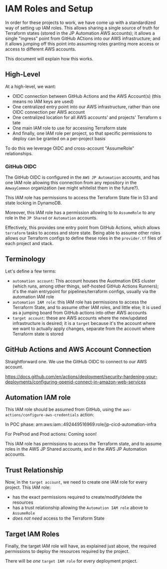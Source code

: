 # IAM Roles and Setup

In order for these projects to work, we have come up with  a standardized way of setting up IAM roles. This allows sharing a single source of truth for Terraform states (stored in the JP Automation AWS accounts); it allows a single "ingress" point from GitHub ACtions into our AWS infrastructure; and it allows jumping off this point into assuming roles granting more access or access to different AWS accounts.

This document will explain how this works.

## High-Level

At a high-level, we want:

 - OIDC connection between GitHub Actions and the AWS Account(s) (this means no IAM keys are used)
 - One centralized entry point into our AWS infrastructure, rather than one OIDC connection per AWS account
 - One centralized location for all AWS accounts' and projects' Terraform s tate
 - One main IAM role to use for accessing Terraform state
 - And finally, one IAM role per project, so that specific permissions to deploy can be granted on a per-project basis

 To do this we leverage OIDC and cross-account "AssumeRole" relationships.

 ### GitHub OIDC

 The GitHub OIDC is configured in the `AWS JP Automation` accounts, and has one IAM role allowing this connection from any repository in the `AmwayCommon` organization (we might whitelist them in the future?).

 This IAM role has permissions to access the Terraform State file in S3 and state locking in DynamoDB.

 Moreover, this IAM role has a permission allowing to to `AssumeRole` to any role in the `JP Shared` or `Automation` accounts.

 Effectively, this provides one entry point from GitHub Actions, which allows `terraform` tasks to access and store state. Being able to assume other roles allows our Terraform configs to define these roles in the `provider.tf` files of each project and stack.

## Terminology

Let's define a few terms:

 - `automation account`: This account houses the Auotmation EKS cluster (which runs, among other things, self-hosted GitHub Actions Runners); it's the main entrypoint for pipelines/terraform configs, usually via the automation IAM role
 - `automation IAM role`: this IAM role has permissions to access the Terraform State, and to assume other IAM roles, and little else; it is used as a jumping board from GitHub actions into other AWS accounts
 - `target account`: these are AWS accounts where the new/updated infrastructure is desired; it is a `target` because it's the account where we want to actually apply changes, separate from the account where Terraform state is stored


## GitHub Actions and AWS Account Connection

Straightforward one. We use the GitHub OIDC to connect to our AWS account.

https://docs.github.com/en/actions/deployment/security-hardening-your-deployments/configuring-openid-connect-in-amazon-web-services

## Automation IAM role


This IAM role should be assumed from GitHub, using the `aws-actions/configure-aws-credentials` action:

In POC phase:
    arn:aws:iam::492449516969:role/jp-cicd-automation-infra

For PreProd and Prod actions:
    Coming soon!

This IAM role has permissions to access the Terraform state, and to assume roles in the AWS JP Shared accounts, and in the AWS JP Automation accounts.

## Trust Relationship

Now, in the `target account`, we need to create one IAM role for every project. This IAM role:

 - has the exact permissions required to create/modify/delete the resources
 - has a trust relationship allowing the `Automation IAM role` above to `AssumeRole`
 - *does not need* access to the Terraform State

## Target IAM Roles

Finally, the target IAM role will have, as explained just above, the required permissions to deploy the resources required by the project.

There will be *one* `target IAM role` for every deployment project.
